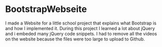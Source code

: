 # BootstrapWebseite
I made a Website for a little school project that explains what Bootstrap is and how I implemented it. 
During this project I learned a lot about jQuery and i embeded many jQuery code snippets.
I had to remove all the videos on the website because the files were too large to upload to Github.
